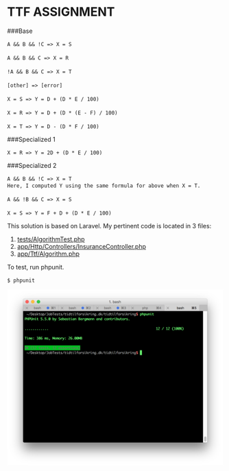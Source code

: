 # TTF ASSIGNMENT

###Base
```$xslt
A && B && !C => X = S

A && B && C => X = R

!A && B && C => X = T

[other] => [error]

X = S => Y = D + (D * E / 100)

X = R => Y = D + (D * (E - F) / 100)

X = T => Y = D - (D * F / 100)
```

###Specialized 1
```$xslt
X = R => Y = 2D + (D * E / 100)
```

###Specialized 2
```$xslt
A && B && !C => X = T
Here, I computed Y using the same formula for above when X = T.

A && !B && C => X = S

X = S => Y = F + D + (D * E / 100)
```

This solution is based on Laravel.  My pertinent code is located in 3 files:

1. [tests/AlgorithmTest.php](https://github.com/rusbal/tidtilforsikring/blob/master/tests/AlgorithmTest.php "AlgorithmTest.php")
2. [app/Http/Controllers/InsuranceController.php](https://github.com/rusbal/tidtilforsikring/blob/master/app/Http/Controllers/InsuranceController.php "InsuranceController.php")
2. [app/Ttf/Algorithm.php](https://github.com/rusbal/tidtilforsikring/blob/master/app/Ttf/Algorithm.php "InsuranceController.php")

To test, run phpunit.
```$xslt
$ phpunit
```
![Alt](https://github.com/rusbal/tidtilforsikring/blob/master/Screen%20Shot%202016-12-21%20at%2012.16.03%20AM.png?raw=true "Test result")
